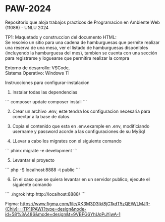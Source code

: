 # PAW-2024
Repositorio que aloja trabajos practicos de Programacion en Ambiente Web (11086) - UNLU 2024

TP1: Maquetado y construccion del documento HTML: <br>
Se resolvio un sitio para una cadena de hamburguesas que permite
realizar una reserva de una mesa, ver el listado de hamburguesas 
disponibles (incluyendo la hamburguesa del mes), tambien se cuenta
con una sección para registrarse y loguearse que permitira realizar
la compra

Entorno de desarrollo: VSCode, <br>
Sistema Operativo: Windows 11

Instrucciones para configurar-instalacion

1. Instalar todas las dependencias

´´´
composer update
composer install
´´´

2. Crear un archivo .env, este tendra los configuracion necesaria para conectar a la base de datos

3. Copia el contenido que esta en .env.example en .env, modificiando username y password acorde a las configuraciones de su MySql

4. LLevar a cabo los migrates con el siguiente comando

´´´
phinx migrate -e development
´´´

5. Levantar el proyecto

´´´
php -S localhost:8888 -t public
´´´

6. En el caso que se quiera levantar en un servidor publico, ejecute el siguiente comando

´´´
./ngrok http http://localhost:8888/
´´´

Figma: https://www.figma.com/file/XK3M3D3Ikt8jG1kdT5zQEW/LMJR-(Chiv)---TP1(PAW)?type=design&node-id=58%3A486&mode=design&t=9VBFG6YhUoPuYjwA-1
